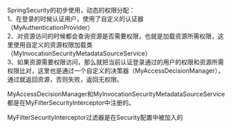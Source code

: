 SpringSecurity的初步使用，动态的权限分配：<br>
1、在登录的时候认证用户，使用了自定义的认证器（MyAuthenticationProvider）<br>
2、对资源访问的时候都会查询资源是否需要权限，也就是加载资源所需权限，这里使用自定义的资源权限加载类（MyInvocationSecurityMetadataSourceService）<br>
3、如果资源需要权限访问，那么就把当前认证登录通过的用户的权限和资源所需权限比对，这里也是通过一个自定义的决策器（MyAccessDecisionManager），通过就返回资源，否则失败，返回无权限。<br>




MyAccessDecisionManager和MyInvocationSecurityMetadataSourceService都是在MyFilterSecurityInterceptor中注册的。<br>

MyFilterSecurityInterceptor过滤器是在Security配置中被加入的
<br>